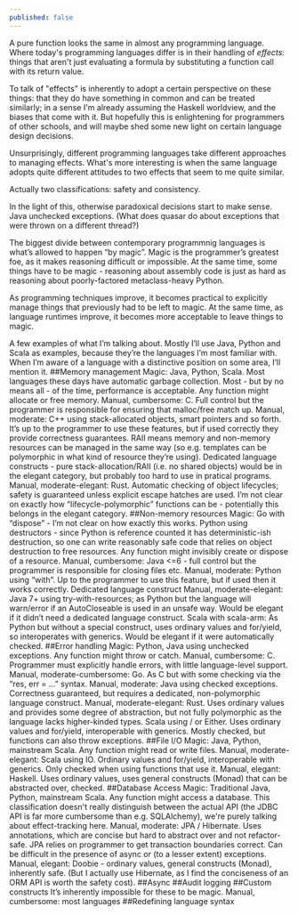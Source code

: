 ```yaml
---
published: false
---
```


A pure function looks the same in almost any programming language. Where today's programming languages differ is in their handling of *effects*: things that aren't just evaluating a formula by substituting a function call with its return value.

To talk of "effects" is inherently to adopt a certain perspective on these things: that they do have something in common and can be treated similarly; in a sense I'm already assuming the Haskell worldview, and the biases that come with it. But hopefully this is enlightening for programmers of other schools, and will maybe shed some new light on certain language design decisions.

Unsurprisingly, different programming languages take different approaches to managing effects. What's more interesting is when the same language adopts quite different attitudes to two effects that seem to me quite similar.

Actually two classifications: safety and consistency.

In the light of this, otherwise paradoxical decisions start to make sense. Java unchecked exceptions. (What does quasar do about exceptions that were thrown on a different thread?)

The biggest divide between contemporary programmnig languages is what’s allowed to happen “by magic”. Magic is the programmer’s greatest foe, as it makes reasoning difficult or impossible. At the same time, some things have to be magic - reasoning about assembly code is just as hard as reasoning about poorly-factored metaclass-heavy Python.

As programming techniques improve, it becomes practical to explicitly manage things that previously had to be left to magic. At the same time, as language runtimes improve, it becomes more acceptable to leave things to magic.

A few examples of what I’m talking about. Mostly I’ll use Java, Python and Scala as examples, because they’re the languages I’m most familiar with. When I’m aware of a language with a distinctive position on some area, I’ll mention it.
##Memory management
Magic: Java, Python, Scala. Most languages these days have automatic garbage collection. Most - but by no means all - of the time, performance is acceptable. Any function might allocate or free memory.
Manual, cumbersome: C. Full control but the programmer is responsible for ensuring that malloc/free match up.
Manual, moderate: C++ using stack-allocated objects, smart pointers and so forth. It’s up to the programmer to use these features, but if used correctly they provide correctness guarantees. RAII means memory and non-memory resources can be managed in the same way (so e.g. templates can be polymorphic in what kind of resource they’re using). Dedicated language constructs - pure stack-allocation/RAII (i.e. no shared objects) would be in the elegant category, but probably too hard to use in pratical programs.
Manual, moderate-elegant: Rust. Automatic checking of object lifecycles; safety is guaranteed unless explicit escape hatches are used. I’m not clear on exactly how “lifecycle-polymorphic” functions can be - potentially this belongs in the elegant category.
##Non-memory resources
Magic: Go with “dispose” - I’m not clear on how exactly this works. Python using destructors - since Python is reference counted it has deterministic-ish destruction, so one can write reasonably safe code that relies on object destruction to free resources. Any function might invisibly create or dispose of a resource.
Manual, cumbersome: Java <=6 - full control but the programmer is responsible for closing files etc. 
Manual, moderate: Python using “with”. Up to the programmer to use this feature, but if used then it works correctly. Dedicated language construct
Manual, moderate-elegant: Java 7+ using try-with-resources; as Python but the language will warn/error if an AutoCloseable is used in an unsafe way. Would be elegant if it didn’t need a dedicated language construct.
Scala with scala-arm: As Python but without a special construct, uses ordinary values and for/yield, so interoperates with generics. Would be elegant if it were automatically checked.
##Error handling
Magic: Python, Java using unchecked exceptions. Any function might throw or catch.
Manual, cumbersome: C. Programmer must explicitly handle errors, with little language-level support.
Manual, moderate-cumbersome: Go. As C but with some checking via the “res, err = …” syntax.
Manual, moderate: Java using checked exceptions. Correctness guaranteed, but requires a dedicated, non-polymorphic language construct.
Manual, moderate-elegant: Rust. Uses ordinary values and provides some degree of abstraction, but not fully polymorphic as the language lacks higher-kinded types.
Scala using \/ or Either. Uses ordinary values and for/yield, interoperable with generics. Mostly checked, but functions can also throw exceptions.
##File I/O
Magic: Java, Python, mainstream Scala. Any function might read or write files.
Manual, moderate-elegant: Scala using IO. Ordinary values and for/yield, interoperable with generics. Only checked when using functions that use it.
Manual, elegant: Haskell. Uses ordinary values, uses general constructs (Monad) that can be abstracted over, checked.
##Database Access
Magic: Traditional Java, Python, mainstream Scala. Any function might access a database. This classification doesn't really distinguish between the actual API (the JDBC API is far more cumbersome than e.g. SQLAlchemy), we're purely talking about effect-tracking here.
Manual, moderate: JPA / Hibernate. Uses annotations, which are concise but hard to abstract over and not refactor-safe. JPA relies on programmer to get transaction boundaries correct. Can be difficult in the presence of async or (to a lesser extent) exceptions.
Manual, elegant: Doobie - ordinary values, general constructs (Monad), inherently safe. (But I actually use Hibernate, as I find the conciseness of an ORM API is worth the safety cost).
##Async
##Audit logging
##Custom constructs
It’s inherently impossible for these to be magic.
Manual, cumbersome: most languages
##Redefining language syntax